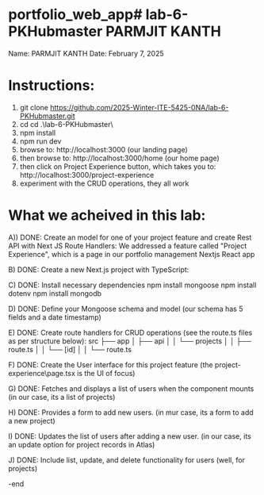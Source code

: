 # portfolio_web_app# lab-6-PKHubmaster PARMJIT KANTH

Name: PARMJIT KANTH
Date: February 7, 2025

Instructions:
==========================================================================================================
1) git clone https://github.com/2025-Winter-ITE-5425-0NA/lab-6-PKHubmaster.git
2) cd cd .\lab-6-PKHubmaster\
3) npm install
4) npm run dev
5) browse to:  http://localhost:3000 (our landing page)
6) then browse to: http://localhost:3000/home (our home page)
7) then click on Project Experience button, which takes you to: http://localhost:3000/project-experience
8) experiment with the CRUD operations, they all work


What we acheived in this lab:
=============================
A)) DONE: Create an model for one of your project feature and create Rest API with Next JS Route Handlers:
    We addressed a feature called "Project Experience", which is a page in our portfolio management Nextjs React app

B) DONE: Create a new Next.js project with TypeScript:

C) DONE: Install necessary dependencies
    npm install mongoose
    npm install dotenv
    npm install mongodb

D) DONE: Define your Mongoose schema and model (our schema has 5 fields and a date timestamp)

E) DONE: Create route handlers for CRUD operations (see the route.ts files as per structure below):
    src
    ├── app
    │   ├── api
    │   │   └── projects
    │   │       ├── route.ts
    │   │       └── [id]
    │   │           └── route.ts

F) DONE: Create the User interface for this project feature (the project-experience\page.tsx is the UI of focus)

G) DONE: Fetches and displays a list of users when the component mounts (in our case, its a list of projects)

H) DONE: Provides a form to add new users. (in mur case, its a form to add a new project)

I) DONE: Updates the list of users after adding a new user. (in our case, its an update option for project records in Atlas)

J) DONE: Include list, update, and delete functionality for users (well, for projects)

-end
